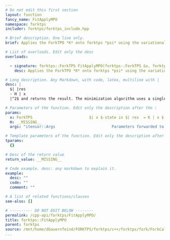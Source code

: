 ```yaml
---
# Do not edit this first section
layout: function
fancy_name: FitApplyMPO
namespace: forktps
includer: forktps/forktps_include.hpp

# Brief description. One line only.
brief: Applies the ForkTPO *K* onto forktps *psi* using the variational minimization of

# List of overloads. Edit only the desc
overloads:

  - signature: forktps::ForkTPS FitApplyMPO(forktps::ForkTPS &x, forktps::ForkTPO const &H, itensor::Args args)
    desc: Applies the ForkTPO *K* onto forktps *psi* using the variational minimization of

# Long description. Any Markdown, with code, latex, multiline with |
desc: |
  $| |res
  - H | x
  |^2$ and returns the result. The minimization algorithm uses a single-site update with subspace expansion on the impurity tensors.

# Parameters of the function. Edit only the description after the :
params:
  x: ForkTPS                         $| x $-state in $| res  = K | x $
  H: __MISSING__
  args: "itensor::Args                         Parameters forwarded to ForkTPS.orthogonalize(), hence:"

# Template parameters of the function. Edit only the description after the :
tparams:
  {}

# Desc of the return value
return_value: __MISSING__

# Code example. desc: any markdown to explain it.
example:
  desc: ""
  code: ""
  comment: ""

# A list of related functions/classes
see-also: []

# ---------- DO NOT EDIT BELOW --------
permalink: /cpp-api/forktps/FitApplyMPO/
title: forktps::FitApplyMPO
parent: forktps
source: /mnt/home/dbauernfeind/FORKTPS/forktps/c++/forktps/fork/ForkCalculus.hpp
...
```


